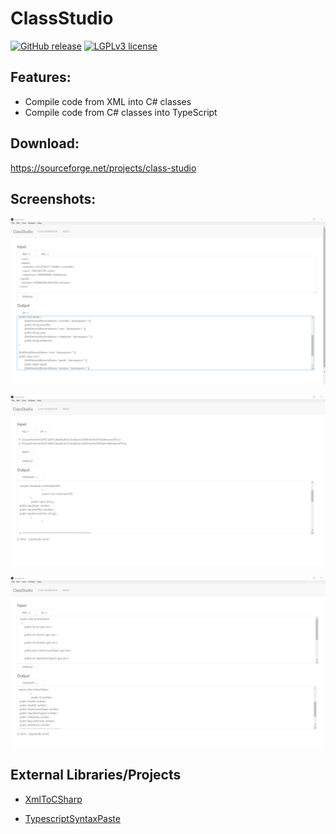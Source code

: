 # ClassStudio

[![GitHub release](https://img.shields.io/github/release/joao-neves95/ClassStudio.svg)](https://github.com/joao-neves95/ClassStudio/releases/)
[![LGPLv3 license](https://img.shields.io/badge/License-LGPLv3-blue.svg)](https://github.com/joao-neves95/ClassStudio/blob/master/LICENSE.md)

## Features:

- Compile code from XML into C# classes
- Compile code from C# classes into TypeScript

## Download:

https://sourceforge.net/projects/class-studio

## Screenshots:

![alt text](https://raw.githubusercontent.com/joao-neves95/ClassStudio/master/__Screenshots/XML-to-CSharp.png "XML to C# generation")

![alt text](https://raw.githubusercontent.com/joao-neves95/ClassStudio/master/__Screenshots/CSharp-to-Typescript_File-Selection.png)

![alt text](https://raw.githubusercontent.com/joao-neves95/ClassStudio/master/__Screenshots/CSharp-to-Typescript.png "C# to TypeScript generation")

## External Libraries/Projects

- [XmlToCSharp](https://github.com/msyoung/XmlToCSharp)

- [TypescriptSyntaxPaste](https://github.com/nhabuiduc/TypescriptSyntaxPaste)
